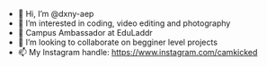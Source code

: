 - 👋 Hi, I’m @dxny-aep
- 👀 I’m interested in coding, video editing and photography
- 🌱 Campus Ambassador at EduLaddr
- 💞️ I’m looking to collaborate on begginer level projects 
- 📫 My Instagram handle: https://www.instagram.com/camkicked

<!---
dxny-aep/dxny-aep is a ✨ special ✨ repository because its `README.md` (this file) appears on your GitHub profile.
You can click the Preview link to take a look at your changes.
--->

